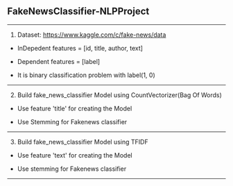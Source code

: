 ## FakeNewsClassifier-NLPProject

******************************************

1. Dataset:  https://www.kaggle.com/c/fake-news/data

  * InDepedent features = [id, title, author, text]

  * Dependent features = [label]

  * It is binary classification problem with label(1, 0)

********************************************
2. Build fake_news_classifier Model using CountVectorizer(Bag Of Words)

  * Use feature 'title' for creating the Model
  
  * Use Stemming for Fakenews classifier
  
********************************************
3. Build fake_news_classifier Model using TFIDF

  * Use feature 'text' for creating the Model
  
  * Use stemming for Fakenews classifier

************************************************
